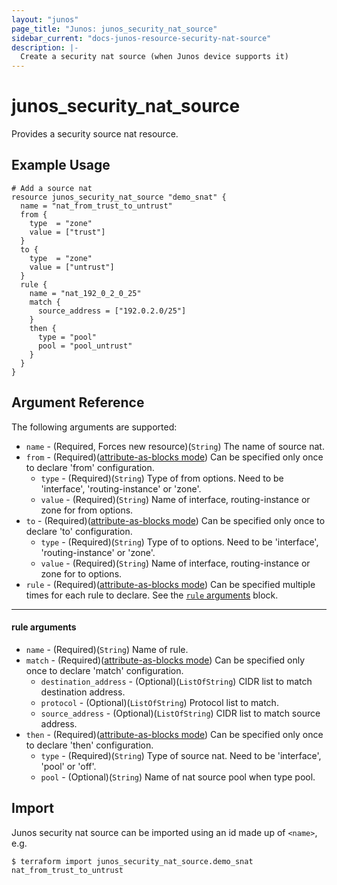 ```yaml
---
layout: "junos"
page_title: "Junos: junos_security_nat_source"
sidebar_current: "docs-junos-resource-security-nat-source"
description: |-
  Create a security nat source (when Junos device supports it)
---
```


# junos_security_nat_source

Provides a security source nat resource.

## Example Usage

```hcl
# Add a source nat
resource junos_security_nat_source "demo_snat" {
  name = "nat_from_trust_to_untrust"
  from {
    type  = "zone"
    value = ["trust"]
  }
  to {
    type  = "zone"
    value = ["untrust"]
  }
  rule {
    name = "nat_192_0_2_0_25"
    match {
      source_address = ["192.0.2.0/25"]
    }
    then {
      type = "pool"
      pool = "pool_untrust"
    }
  }
}
```

## Argument Reference

The following arguments are supported:

* `name` - (Required, Forces new resource)(`String`) The name of source nat.
* `from` - (Required)([attribute-as-blocks mode](https://www.terraform.io/docs/configuration/attr-as-blocks.html)) Can be specified only once to declare 'from' configuration.
  * `type` - (Required)(`String`) Type of from options. Need to be 'interface', 'routing-instance' or 'zone'.
  * `value`  - (Required)(`String`) Name of interface, routing-instance or zone for from options.
* `to` - (Required)([attribute-as-blocks mode](https://www.terraform.io/docs/configuration/attr-as-blocks.html)) Can be specified only once to declare 'to' configuration.
  * `type` - (Required)(`String`) Type of to options. Need to be 'interface', 'routing-instance' or 'zone'.
  * `value`  - (Required)(`String`) Name of interface, routing-instance or zone for to options.
* `rule` - (Required)([attribute-as-blocks mode](https://www.terraform.io/docs/configuration/attr-as-blocks.html)) Can be specified multiple times for each rule to declare. See the [`rule` arguments](#rule-arguments) block.

---
#### rule arguments
* `name` - (Required)(`String`) Name of rule.
* `match` - (Required)([attribute-as-blocks mode](https://www.terraform.io/docs/configuration/attr-as-blocks.html)) Can be specified only once to declare 'match' configuration.
  * `destination_address` - (Optional)(`ListOfString`) CIDR list to match destination address.
  * `protocol` - (Optional)(`ListOfString`) Protocol list to match.
  * `source_address` - (Optional)(`ListOfString`) CIDR list to match source address.
* `then` - (Required)([attribute-as-blocks mode](https://www.terraform.io/docs/configuration/attr-as-blocks.html)) Can be specified only once to declare 'then' configuration.
  * `type` - (Required)(`String`) Type of source nat. Need to be 'interface', 'pool' or 'off'.
  * `pool` - (Optional)(`String`) Name of nat source pool when type pool.

## Import

Junos security nat source can be imported using an id made up of `<name>`, e.g.

```
$ terraform import junos_security_nat_source.demo_snat nat_from_trust_to_untrust
```
